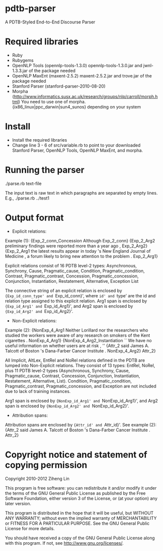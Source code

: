 pdtb-parser
===========

A PDTB-Styled End-to-End Discourse Parser

Required libraries
========================================================================

- Ruby
- Rubygems
- OpenNLP Tools (opennlp-tools-1.3.0) 
    opennlp-tools-1.3.0.jar and jwnl-1.3.3.jar of the package needed
- OpenNLP MaxEnt (maxent-2.5.2) 
    maxent-2.5.2.jar and trove.jar of the package needed
- Stanford Parser (stanford-parser-2010-08-20)
- Morpha (http://www.informatics.susx.ac.uk/research/groups/nlp/carroll/morph.html)
    You need to use one of morpha.{ix86_linux|ppc_darwin|sun4_sunos} depending on your system


Install
========================================================================

- Install the required libraries
- Change line 3 - 6 of src/variable.rb to point to your downloaded Stanford Parser, OpenNLP Tools, OpenNLP MaxEnt, and morpha.


Running the parser
========================================================================

./parse.rb text-file

The input text is raw text in which paragraphs are separated by empty lines.
E.g., ./parse.rb ../test1


Output format
========================================================================

- Explicit relations:

Example (1):
{Exp_2_conn_Concession Although Exp_2_conn} {Exp_2_Arg2 preliminary findings were reported more than a year ago , Exp_2_Arg2} {Exp_2_Arg1 the latest results appear in today 's New England Journal of Medicine , a forum likely to bring new attention to the problem . Exp_2_Arg1}

Explicit relations consist of 16 PDTB level-2 types: Asynchronous, Synchrony, Cause, Pragmatic_cause, Condition, Pragmatic_condition, Contrast, Pragmatic_contrast, Concession, Pragmatic_concession, Conjunction, Instantiation, Restatement, Alternative, Exception List

The connective string of an explicit relation is enclosed by `{Exp_id_conn_type' and `Exp_id_conn}', where `id' and `type' are the id and relation type assigned to this explicit relation. Arg1 span is enclosed by `{Exp_id_Arg1' and `Exp_id_Arg1}', and Arg2 span is enclosed by `{Exp_id_Arg2' and `Exp_id_Arg2}'.

- Non-Explicit relations:

Example (2):
{NonExp_4_Arg1 Neither Lorillard nor the researchers who studied the workers were aware of any research on smokers of the Kent cigarettes . NonExp_4_Arg1}
{NonExp_4_Arg2_Instantiation `` We have no useful information on whether users are at risk , '' {Attr_2 said James A. Talcott of Boston 's Dana-Farber Cancer Institute . NonExp_4_Arg2} Attr_2}

All Implicit, AltLex, EntRel and NoRel relations defined in the PDTB are lumped into Non-Explicit relations. They consist of 13 types: EntRel, NoRel, plus 11 PDTB level-2 types (Asynchronous, Synchrony, Cause, Pragmatic_cause, Contrast, Concession, Conjunction, Instantiation, Restatement, Alternative, List). 
Condition, Pragmatic_condition, Pragmatic_contrast, Pragmatic_concession, and Exception are not included due to lack of training instances.

Arg1 span is enclosed by `{NonExp_id_Arg1' and `NonExp_id_Arg1}', and Arg2 span is enclosed by `{NonExp_id_Arg2' and `NonExp_id_Arg2}'.

- Attribution spans:

Attribution spans are enclosed by `{Attr_id' and `Attr_id}'. See example (2): {Attr_2 said James A. Talcott of Boston 's Dana-Farber Cancer Institute . Attr_2}


Copyright notice and statement of copying permission
========================================================================

Copyright 2010-2012 Ziheng Lin

This program is free software: you can redistribute it and/or modify
it under the terms of the GNU General Public License as published by
the Free Software Foundation, either version 3 of the License, or
(at your option) any later version.

This program is distributed in the hope that it will be useful,
but WITHOUT ANY WARRANTY; without even the implied warranty of
MERCHANTABILITY or FITNESS FOR A PARTICULAR PURPOSE.  See the
GNU General Public License for more details.

You should have received a copy of the GNU General Public License
along with this program.  If not, see <http://www.gnu.org/licenses/>.
